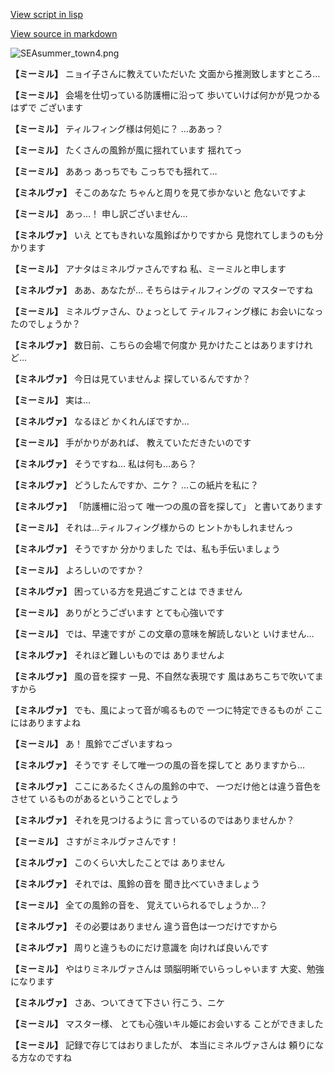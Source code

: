 [View script in lisp](../scripts/202207080.txt)

[View source in markdown](202207080.md)

![SEAsummer_town4.png](../images/backgrounds/SEAsummer_town4.png)

**【ミーミル】**
ニョイ子さんに教えていただいた
文面から推測致しますところ…

**【ミーミル】**
会場を仕切っている防護柵に沿って
歩いていけば何かが見つかるはずで
ございます

**【ミーミル】**
ティルフィング様は何処に？
…ああっ？

**【ミーミル】**
たくさんの風鈴が風に揺れています
揺れてっ

**【ミーミル】**
ああっ
あっちでも
こっちでも揺れて…

**【ミネルヴァ】**
そこのあなた
ちゃんと周りを見て歩かないと
危ないですよ

**【ミーミル】**
あっ…！
申し訳ございません…

**【ミネルヴァ】**
いえ
とてもきれいな風鈴ばかりですから
見惚れてしまうのも分かります

**【ミーミル】**
アナタはミネルヴァさんですね
私、ミーミルと申します

**【ミネルヴァ】**
ああ、あなたが…
そちらはティルフィングの
マスターですね

**【ミーミル】**
ミネルヴァさん、ひょっとして
ティルフィング様に
お会いになったのでしょうか？

**【ミネルヴァ】**
数日前、こちらの会場で何度か
見かけたことはありますけれど…

**【ミネルヴァ】**
今日は見ていませんよ
探しているんですか？

**【ミーミル】**
実は…

**【ミネルヴァ】**
なるほど
かくれんぼですか…

**【ミーミル】**
手がかりがあれば、
教えていただきたいのです

**【ミネルヴァ】**
そうですね…
私は何も…あら？

**【ミネルヴァ】**
どうしたんですか、ニケ？
…この紙片を私に？

**【ミネルヴァ】**
「防護柵に沿って
唯一つの風の音を探して」
と書いてあります

**【ミーミル】**
それは…ティルフィング様からの
ヒントかもしれませんっ

**【ミネルヴァ】**
そうですか
分かりました
では、私も手伝いましょう

**【ミーミル】**
よろしいのですか？

**【ミネルヴァ】**
困っている方を見過ごすことは
できません

**【ミーミル】**
ありがとうございます
とても心強いです

**【ミーミル】**
では、早速ですが
この文章の意味を解読しないと
いけません…

**【ミネルヴァ】**
それほど難しいものでは
ありませんよ

**【ミネルヴァ】**
風の音を探す
一見、不自然な表現です
風はあちこちで吹いてますから

**【ミネルヴァ】**
でも、風によって音が鳴るもので
一つに特定できるものが
ここにはありますよね

**【ミーミル】**
あ！
風鈴でございますねっ

**【ミネルヴァ】**
そうです
そして唯一つの風の音を探してと
ありますから…

**【ミネルヴァ】**
ここにあるたくさんの風鈴の中で、
一つだけ他とは違う音色をさせて
いるものがあるということでしょう

**【ミネルヴァ】**
それを見つけるように
言っているのではありませんか？

**【ミーミル】**
さすがミネルヴァさんです！

**【ミネルヴァ】**
このくらい大したことでは
ありません

**【ミネルヴァ】**
それでは、風鈴の音を
聞き比べていきましょう

**【ミーミル】**
全ての風鈴の音を、
覚えていられるでしょうか…？

**【ミネルヴァ】**
その必要はありません
違う音色は一つだけですから

**【ミネルヴァ】**
周りと違うものにだけ意識を
向ければ良いんです

**【ミーミル】**
やはりミネルヴァさんは
頭脳明晰でいらっしゃいます
大変、勉強になります

**【ミネルヴァ】**
さあ、ついてきて下さい
行こう、ニケ

**【ミーミル】**
マスター様、
とても心強いキル姫にお会いする
ことができました

**【ミーミル】**
記録で存じてはおりましたが、
本当にミネルヴァさんは
頼りになる方なのですね
